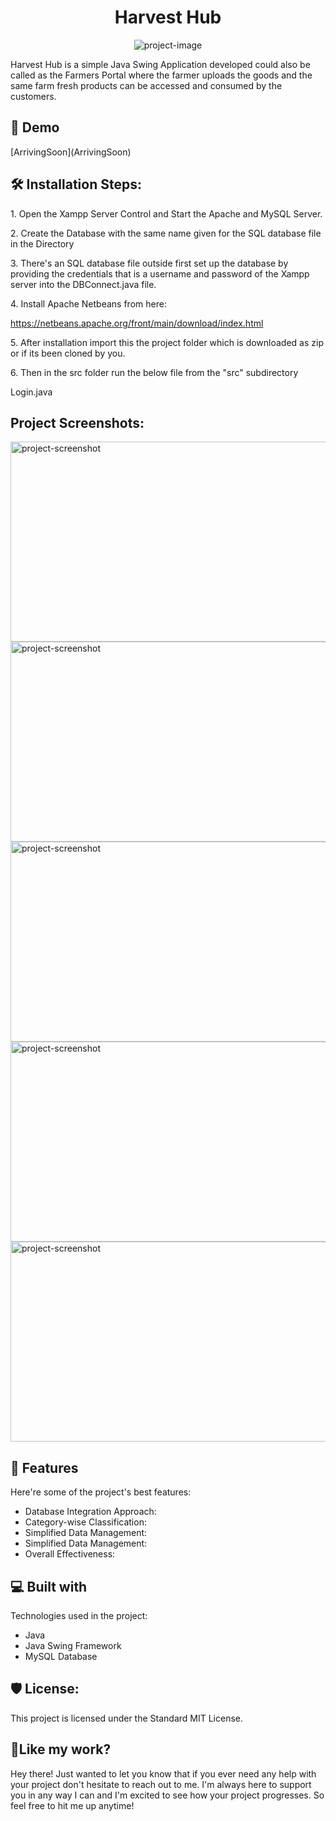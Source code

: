 

<h1 align="center" id="title">Harvest Hub</h1>

<p align="center"><img src="https://socialify.git.ci/Rakshithonnavar/Harvest-Hub/image?description=1&amp;descriptionEditable=&amp;font=Bitter&amp;forks=1&amp;issues=1&amp;language=1&amp;name=1&amp;owner=1&amp;pattern=Circuit%20Board&amp;pulls=1&amp;stargazers=1&amp;theme=Dark" alt="project-image"></p>

<p id="description">Harvest Hub is a simple Java Swing Application developed could also be called as the Farmers Portal where the farmer uploads the goods and the same farm fresh products can be accessed and consumed by the customers.</p>

<h2>🚀 Demo</h2>
[ArrivingSoon](ArrivingSoon)


<h2>🛠 Installation Steps:</h2>

<p>1. Open the Xampp Server Control and Start the Apache and MySQL Server.</p>

<p>2. Create the Database with the same name given for the SQL database file in the Directory</p>

<p>3. There's an SQL database file outside first set up the database by providing the credentials that is a username and password of the Xampp server into the DBConnect.java file.</p>

<p>4. Install Apache Netbeans from here:</p>

https://netbeans.apache.org/front/main/download/index.html

<p>5. After installation import this the project folder which is downloaded as zip or if its been cloned by you.</p>

<p>6. Then in the src folder run the below file from the "src" subdirectory</p>


 Login.java 


<h2>Project Screenshots:</h2>

<img src="https://snipboard.io/rwgvpG.jpg" alt="project-screenshot" width="610" height="320/">

<img src="https://snipboard.io/rPiLOm.jpg" alt="project-screenshot" width="610" height="320/">

<img src="https://snipboard.io/9mziPb.jpg" alt="project-screenshot" width="610" height="320/">

<img src="https://snipboard.io/KSdBc6.jpg" alt="project-screenshot" width="610" height="320/">

<img src="https://snipboard.io/tD3sPk.jpg" alt="project-screenshot" width="610" height="320/">

  
  
<h2>🧐 Features</h2>

Here're some of the project's best features:

*   Database Integration Approach:
*   Category-wise Classification:
*   Simplified Data Management:
*   Simplified Data Management:
*   Overall Effectiveness:

<h2>💻 Built with</h2>

Technologies used in the project:

*   Java
*   Java Swing Framework
*   MySQL Database


<h2>🛡️ License:</h2>

This project is licensed under the Standard MIT License.

<h2>💖Like my work?</h2>

Hey there! Just wanted to let you know that if you ever need any help with your project don't hesitate to reach out to me. I'm always here to support you in any way I can and I'm excited to see how your project progresses. So feel free to hit me up anytime!


